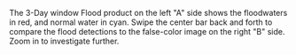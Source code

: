The 3-Day window Flood product on the left "A" side shows the floodwaters in red, and normal water in cyan. Swipe the center bar back and forth to compare the flood detections to the false-color image on the right "B" side. Zoom in to investigate further.